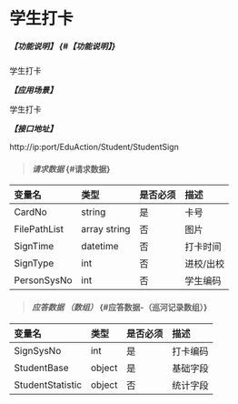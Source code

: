 # 学生打卡

##### _【功能说明】_ {#【功能说明】}

学生打卡

_**【应用场景】**_

学生打卡

_**【接口地址】**_

http://ip:port/EduAction/Student/StudentSign

> #### _请求数据_ {#请求数据}

| 变量名 | 类型 | 是否必须 | 描述 |
| :--- | :--- | :--- | :--- |
| CardNo| string| 是 | 卡号 |
| FilePathList|array string| 否 | 图片|
| SignTime| datetime| 否| 打卡时间 |
| SignType| int| 否 | 进校/出校 |
| PersonSysNo| int| 否 | 学生编码 |



> #### _应答数据 （数组）_ {#应答数据-（巡河记录数组）}

| 变量名 | 类型 | 是否必须 | 描述 |
| :--- | :--- | :--- | :--- |
| SignSysNo| int| 是 | 打卡编码 |
| StudentBase | object | 是 | 基础字段 |
| StudentStatistic | object | 否 | 统计字段 |













